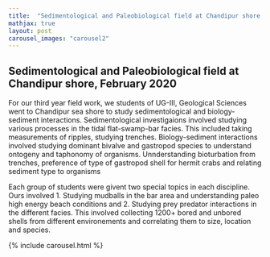 ```yaml
---
title:  "Sedimentological and Paleobiological field at Chandipur shore, February 2020"
mathjax: true
layout: post
carousel_images: "carousel2"
---
```


## Sedimentological and Paleobiological field at Chandipur shore, February 2020

For our third year field work, we students of UG-III, Geological Sciences went to Chandipur sea shore to study sedimentological and biology-sediment interactions.
Sedimentological investigaions involved studying various processes in the tidal flat-swamp-bar facies. This included taking measurements of ripples, studying trenches.
Biology-sediment interactions involved studying dominant bivalve and gastropod species to understand ontogeny and taphonomy of organisms. Unnderstanding bioturbation from trenches, preference of type of gastropod shell for hermit crabs and relating sediment type to organisms

Each group of students were givent two special topics in each discipline. Ours involved 1. Studying mudballs in the bar area and understanding paleo high energy beach conditions and 2. Studying prey predator interactions in the different facies. This involved collecting 1200+ bored and unbored shells from different environements and correlating them to size, location and species.

{% include carousel.html %}



